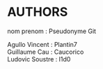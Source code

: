 # AUTHORS
nom prenom : Pseudonyme Git  

Agullo Vincent : Plantin7  
Guillaume Cau : Caucorico  
Ludovic Soustre : l1d0  
